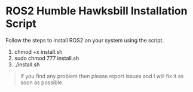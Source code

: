 # ROS2 Humble Hawksbill Installation Script
<p>Follow the steps to install ROS2 on your system using the script.</p>

1. chmod +x install.sh
2. sudo chmod 777 install.sh
3. ./install.sh

> If you find any problem then please report issues and I will fix it as soon as possible.